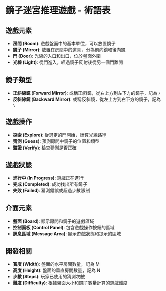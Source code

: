 # 鏡子迷宮推理遊戲 - 術語表

## 遊戲元素
- **房間 (Room)**: 遊戲盤面中的基本單位，可以放置鏡子
- **鏡子 (Mirror)**: 放置在房間中的道具，分為前向鏡和後向鏡
- **門 (Door)**: 光線的入口和出口，位於盤面外圍
- **光線 (Light)**: 從門進入，經過鏡子反射後從另一個門離開

## 鏡子類型
- **正斜線鏡 (Forward Mirror)**: 或稱正斜鏡，從右上方到左下方的鏡子，記為 `/`
- **反斜線鏡 (Backward Mirror)**: 或稱反斜鏡，從左上方到右下方的鏡子，記為 `\`

## 遊戲操作
- **探索 (Explore)**: 從選定的門開始，計算光線路徑
- **猜測 (Guess)**: 預測房間中鏡子的位置和類型
- **驗證 (Verify)**: 檢查猜測是否正確

## 遊戲狀態
- **進行中 (In Progress)**: 遊戲正在進行
- **完成 (Completed)**: 成功找出所有鏡子
- **失敗 (Failed)**: 猜測錯誤或超過步數限制

## 介面元素
- **盤面 (Board)**: 顯示房間和鏡子的遊戲區域
- **控制面板 (Control Panel)**: 包含遊戲操作按鈕的區域
- **訊息區域 (Message Area)**: 顯示遊戲狀態和提示的區域

## 開發相關
- **寬度 (Width)**: 盤面的水平房間數量，記為 M
- **高度 (Height)**: 盤面的垂直房間數量，記為 N
- **步數 (Steps)**: 玩家已使用的猜測次數
- **難度 (Difficulty)**: 根據盤面大小和鏡子數量計算的遊戲難度 